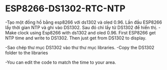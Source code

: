# ESP8266-DS1302-RTC-NTP
-Tạo một đồng hồ bằng esp8266 với ds1302 và oled 0.96. Lần đầu ESP8266 lấy thời gian NTP và ghi vào DS1302. Sau đó chỉ lấy từ DS1302 để hiển thị.
-Make clock using Esp8266 with ds1302 and oled 0.96. First ESP8266 get NTP time and write to DS1302. Then just get from DS1302 to display.


-Sao chép thư mục DS1302 vào thư thư mục libraries.
-Copy the DS1302 folder to the libraries 

-You can edit the code to match the time to your area.
